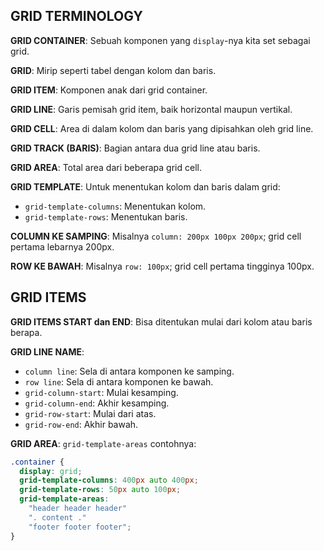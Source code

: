 <!-- 
Grid Adalah Sistem Tata Letak Berbasis grid dua dimensi
flexbox hanya satu dimensi
-->

## GRID TERMINOLOGY

**GRID CONTAINER**: Sebuah komponen yang `display`-nya kita set sebagai grid.

**GRID**: Mirip seperti tabel dengan kolom dan baris.

**GRID ITEM**: Komponen anak dari grid container.

**GRID LINE**: Garis pemisah grid item, baik horizontal maupun vertikal.

**GRID CELL**: Area di dalam kolom dan baris yang dipisahkan oleh grid line.

**GRID TRACK (BARIS)**: Bagian antara dua grid line atau baris.

**GRID AREA**: Total area dari beberapa grid cell.

**GRID TEMPLATE**: Untuk menentukan kolom dan baris dalam grid:
- `grid-template-columns`: Menentukan kolom.
- `grid-template-rows`: Menentukan baris.

**COLUMN KE SAMPING**: Misalnya `column: 200px 100px 200px`; grid cell pertama lebarnya 200px.

**ROW KE BAWAH**: Misalnya `row: 100px`; grid cell pertama tingginya 100px.

## GRID ITEMS

**GRID ITEMS START dan END**: Bisa ditentukan mulai dari kolom atau baris berapa.

**GRID LINE NAME**:
- `column line`: Sela di antara komponen ke samping.
- `row line`: Sela di antara komponen ke bawah.
- `grid-column-start`: Mulai kesamping.
- `grid-column-end`: Akhir kesamping.
- `grid-row-start`: Mulai dari atas.
- `grid-row-end`: Akhir bawah.

**GRID AREA**: `grid-template-areas` contohnya:
```css
.container {
  display: grid;
  grid-template-columns: 400px auto 400px;
  grid-template-rows: 50px auto 100px;
  grid-template-areas:
    "header header header"
    ". content ."
    "footer footer footer";
}
